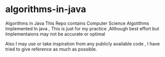 # algorithms-in-java
Algorithms in Java
This Repo contains Computer Science Algotithms Implemented In java , This is just for my practice ,Although best effort but Implementaions  may not be accurate or optimal

Also I may use or take inspiration from  any publicly  available code , I have tried to give reference as much as possible.
